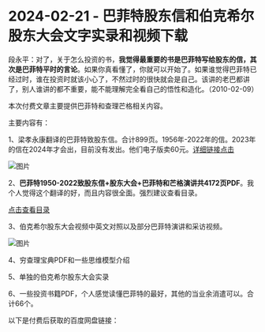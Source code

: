 # 2024-02-21 - 巴菲特股东信和伯克希尔股东大会文字实录和视频下载

段永平：对了，关于怎么投资的书，**我觉得最重要的书是巴菲特写给股东的信，其次是巴菲特平时的言论**。如果你真看懂了，你就可以开始了。如果谁觉得巴菲特已经过时，谁在投资时就该小心了，不然过时的很快就会是自己。该讲的老巴都讲了，别人谁讲的都不重要，能不能理解完全看自己的悟性和造化。（2010-02-09）

本次付费文章主要提供巴菲特和查理芒格相关内容。

主要内容有：

1、梁孝永康翻译的巴菲特致股东信。合计899页。1956年-2022年的信。2023年的信在2024年才会出，目前没有发出。他们电子版卖60元。[详细链接点击](https://mp.weixin.qq.com/s?__biz=MzIyMjI5MjE4Nw==&mid=2651730259&idx=1&sn=27873fc98e23a97ba3ac06001b0898b2&scene=21#wechat_redirect)

![图片](https://mmbiz.qpic.cn/mmbiz_png/Kfk0At8sXnzjPqpBGX7UVibiaicDefOtWU7IRD8JVdTpvia9otLwVX6sfCibcVv9LWySaWbLiaIRoiaxJu9NV0NU8lrCQ/640?wx_fmt=png&from=appmsg&tp=webp&wxfrom=5&wx_lazy=1)

2、**巴菲特1950-2022致股东信+股东大会+巴菲特和芒格演讲共4172页PDF**。我个人觉得这个翻译的好，而且内容很全面。强烈建议查看目录。

[点击查看目录](https://mp.weixin.qq.com/s?__biz=MzUyMTcxODYyMw==&mid=2247486209&idx=1&sn=d468698623ea2a4e96e5b4d05c825052&chksm=f9d79531cea01c275184dd268bbf0b83178df3dce93cbebb721a38f7ccee88fca2e5d167b4f2&token=1893476736&lang=zh_CN&scene=21#wechat_redirect)

3、伯克希尔股东大会视频中英文对照以及部分巴菲特演讲和采访视频。

![图片](https://mmbiz.qpic.cn/mmbiz_png/Kfk0At8sXnzjPqpBGX7UVibiaicDefOtWU7SdP6W3f1jruR8A0EtyjYG2bAr6cPmxkLZwkXmceU7Clcfrnh6ZGWuA/640?wx_fmt=png&from=appmsg&tp=webp&wxfrom=5&wx_lazy=1)

4、穷查理宝典PDF和一些思维模型介绍


5、单独的伯克希尔股东大会实录

6、一些投资书籍PDF，个人感觉读懂巴菲特的最好，其他的当业余消遣可以。合计66个。


以下是付费后获取的百度网盘链接：